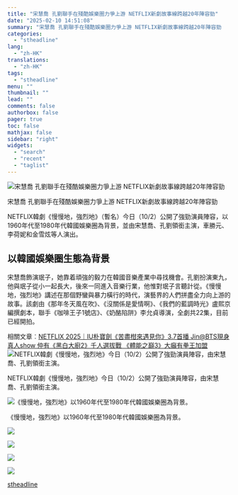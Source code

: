 ```yaml
---
title: "宋慧喬 孔劉聯手在殘酷娛樂圈力爭上游 NETFLIX新劇故事線跨越20年陣容勁"
date: "2025-02-10 14:51:08"
summary: "宋慧喬 孔劉聯手在殘酷娛樂圈力爭上游 NETFLIX新劇故事線跨越20年陣容勁       ..."
categories:
  - "stheadline"
lang:
  - "zh-HK"
translations:
  - "zh-HK"
tags:
  - "stheadline"
menu: ""
thumbnail: ""
lead: ""
comments: false
authorbox: false
pager: true
toc: false
mathjax: false
sidebar: "right"
widgets:
  - "search"
  - "recent"
  - "taglist"
---
```


![宋慧喬 孔劉聯手在殘酷娛樂圈力爭上游 NETFLIX新劇故事線跨越20年陣容勁](https://image.stheadline.com/f/680p0/0x0/100/none/b4730c39f34def88c6d281d186f24149/stheadline/inewsmedia/20250210/_2025021014401677282.jpg)

宋慧喬 孔劉聯手在殘酷娛樂圈力爭上游 NETFLIX新劇故事線跨越20年陣容勁




NETFLIX韓劇《慢慢地，強烈地》（暫名）今日（10/2）公開了強勁演員陣容，以1960年代至1980年代韓國娛樂圈為背景，並由宋慧喬、孔劉領銜主演，車勝元、李荷妮和金雪炫等人演出。

以韓國娛樂圈生態為背景
-----------

宋慧喬飾演珉子，她靠着頑強的毅力在韓國音樂產業中尋找機會。孔劉扮演東九，他與珉子從小一起長大，後來一同進入音樂行業，他惟對珉子言聽計從。《慢慢地，強烈地》講述在那個野蠻與暴力橫行的時代，演藝界的人們拼盡全力向上游的故事。該劇由《那年冬天風在吹》、《沒關係是愛情啊》、《我們的藍調時光》盧熙京編撰劇本，聯手《咖啡王子1號店》、《奶酪陷阱》李允貞導演，全劇共22集，目前已經開拍。

相關文章︰[NETFLIX 2025｜IU朴寶劍《苦盡柑來遇見你》3.7首播 Jin@BTS現身真人show 仲有《黑白大廚2》千人選拔戰 《體能之巔3》大癲有拳王加盟](https://www.stheadline.com/film-drama/3425532/NETFLIX-2025IU%E6%9C%B4%E5%AF%B6%E5%8A%8D%E8%8B%A6%E7%9B%A1%E6%9F%91%E4%BE%86%E9%81%87%E8%A6%8B%E4%BD%A037%E9%A6%96%E6%92%AD-JinBTS%E7%8F%BE%E8%BA%AB%E7%9C%9F%E4%BA%BAshow-%E4%BB%B2%E6%9C%89%E9%BB%91%E7%99%BD%E5%A4%A7%E5%BB%9A2%E5%8D%83%E4%BA%BA%E9%81%B8%E6%8B%94%E6%88%B0-%E9%AB%94%E8%83%BD%E4%B9%8B%E5%B7%943%E5%A4%A7%E7%99%B2%E6%9C%89%E6%8B%B3%E7%8E%8B%E5%8A%A0%E7%9B%9F)
 ![NETFLIX韓劇《慢慢地，強烈地》今日（10/2）公開了強勁演員陣容，由宋慧喬、孔劉領銜主演。](https://image.hkhl.hk/f/1024p0/0x0/100/none/da623336875f8e9ee5826b2d27d86d0c/2025-02/WhatsApp_Image_2025-02-10_at_13_21_04_1_.jpeg)


NETFLIX韓劇《慢慢地，強烈地》今日（10/2）公開了強勁演員陣容，由宋慧喬、孔劉領銜主演。



 ![《慢慢地，強烈地》以1960年代至1980年代韓國娛樂圈為背景。](https://image.hkhl.hk/f/1024p0/0x0/100/none/e1c4c32c0748fbd59fcf44a71e82452a/2025-02/WhatsApp_Image_2025-02-10_at_13_21_04_2_.jpeg)


《慢慢地，強烈地》以1960年代至1980年代韓國娛樂圈為背景。



 ![](https://image.hkhl.hk/f/1024p0/0x0/100/none/e5b2275f0a7edcbf3abd3376bc497772/2025-02/WhatsApp_Image_2025-02-10_at_13_21_04.jpeg)




 ![](https://image.hkhl.hk/f/1024p0/0x0/100/none/0e747ac8c9f1b02e4b21a90d6fb20466/2025-02/WhatsApp_Image_2025-02-10_at_13_21_05_1_.jpeg)




 ![](https://image.hkhl.hk/f/1024p0/0x0/100/none/aef72c121c9fe76e6feac8b94b8ff634/2025-02/WhatsApp_Image_2025-02-10_at_13_21_05.jpeg)




 ![](https://image.hkhl.hk/f/1024p0/0x0/100/none/27fb4f2d89ad7adef43d65926f4c1f91/2025-02/WhatsApp_Image_2025-02-10_at_13_21_09.jpeg)

[stheadline](https://std.stheadline.com/realtime/article/2051867/即時-娛樂-宋慧喬-孔劉聯手在殘酷娛樂圈力爭上游-NETFLIX新劇故事線跨越20年陣容勁)

